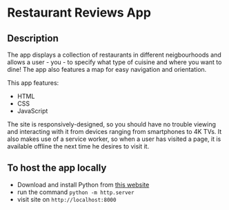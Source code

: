 # Restaurant Reviews App

## Description
The app displays a collection of restaurants in different neigbourhoods and allows a user - you - to specify what type of cuisine and where you want to dine! The app also features a map for easy navigation and orientation.

This app features:

  - HTML
  - CSS
  - JavaScript

The site is responsively-designed, so you should have no trouble viewing and interacting with it from devices ranging from smartphones to 4K TVs. It also makes use of a service worker, so when a user has visited a page, it is available offline the next time he desires to visit it.
## To host the app locally
  - Download and install Python from [this website](https://www.python.org/)
  - run the command `python -m http.server`
  - visit site on `http://localhost:8000`



